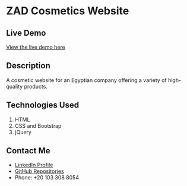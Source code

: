 # ZAD Cosmetics  Website

## Live Demo
[View the live demo here](https://mohamed99-ahmed.github.io/ZAD/)

## Description
A cosmetic website for an Egyptian company offering a variety of high-quality products.

## Technologies Used
1. HTML
2. CSS and Bootstrap
3. jQuery

## Contact Me
- [LinkedIn Profile](https://www.linkedin.com/feed/)
- [GitHub Repositories](https://github.com/Mohamed99-Ahmed?tab=repositories)
- Phone: +20 103 308 8054


